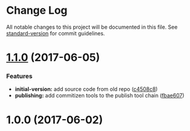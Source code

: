 # Change Log

All notable changes to this project will be documented in this file. See [standard-version](https://github.com/conventional-changelog/standard-version) for commit guidelines.

<a name="1.1.0"></a>
# [1.1.0](https://github.com/LinasMatkasse/planck-state/compare/v1.0.0...v1.1.0) (2017-06-05)


### Features

* **initial-version:**  add source code from old repo ([c4508c8](https://github.com/LinasMatkasse/planck-state/commit/c4508c8))
* **publishing:** add commitizen tools to the publish tool chain ([fbae607](https://github.com/LinasMatkasse/planck-state/commit/fbae607))



<a name="1.0.0"></a>
# 1.0.0 (2017-06-02)
